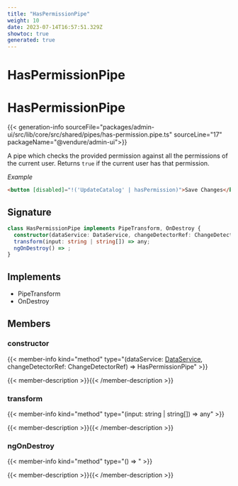 ```yaml
---
title: "HasPermissionPipe"
weight: 10
date: 2023-07-14T16:57:51.329Z
showtoc: true
generated: true
---
```

<!-- This file was generated from the Vendure source. Do not modify. Instead, re-run the "docs:build" script -->

# HasPermissionPipe
<div class="symbol">


# HasPermissionPipe

{{< generation-info sourceFile="packages/admin-ui/src/lib/core/src/shared/pipes/has-permission.pipe.ts" sourceLine="17" packageName="@vendure/admin-ui">}}

A pipe which checks the provided permission against all the permissions of the current user.
Returns `true` if the current user has that permission.

*Example*

```HTML
<button [disabled]="!('UpdateCatalog' | hasPermission)">Save Changes</button>
```

## Signature

```TypeScript
class HasPermissionPipe implements PipeTransform, OnDestroy {
  constructor(dataService: DataService, changeDetectorRef: ChangeDetectorRef)
  transform(input: string | string[]) => any;
  ngOnDestroy() => ;
}
```
## Implements

 * PipeTransform
 * OnDestroy


## Members

### constructor

{{< member-info kind="method" type="(dataService: <a href='/admin-ui-api/providers/data-service#dataservice'>DataService</a>, changeDetectorRef: ChangeDetectorRef) => HasPermissionPipe"  >}}

{{< member-description >}}{{< /member-description >}}

### transform

{{< member-info kind="method" type="(input: string | string[]) => any"  >}}

{{< member-description >}}{{< /member-description >}}

### ngOnDestroy

{{< member-info kind="method" type="() => "  >}}

{{< member-description >}}{{< /member-description >}}


</div>
